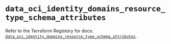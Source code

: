 # `data_oci_identity_domains_resource_type_schema_attributes`

Refer to the Terraform Registory for docs: [`data_oci_identity_domains_resource_type_schema_attributes`](https://registry.terraform.io/providers/oracle/oci/6.18.0/docs/data-sources/identity_domains_resource_type_schema_attributes).
